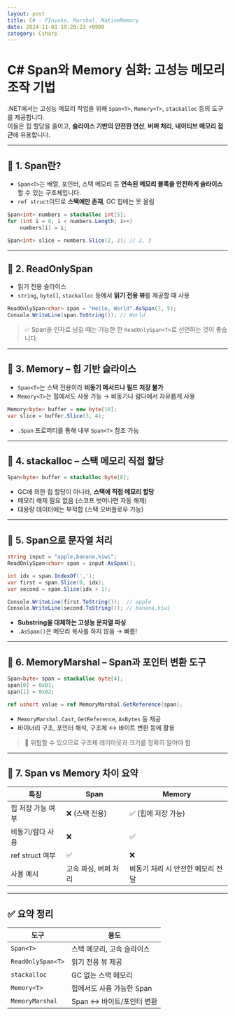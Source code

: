 ```yaml
---
layout: post
title: C# - PInvoke, Marshal, NativeMemory
date: 2024-11-01 19:20:23 +0900
category: Csharp
---
```

# C# Span<T>와 Memory<T> 심화: 고성능 메모리 조작 기법

.NET에서는 고성능 메모리 작업을 위해 `Span<T>`, `Memory<T>`, `stackalloc` 등의 도구를 제공합니다.  
이들은 힙 할당을 줄이고, **슬라이스 기반의 안전한 연산**, **버퍼 처리**, **네이티브 메모리 접근**에 유용합니다.

---

## 🔷 1. Span<T>란?

- `Span<T>`는 배열, 포인터, 스택 메모리 등 **연속된 메모리 블록을 안전하게 슬라이스**할 수 있는 구조체입니다.
- `ref struct`이므로 **스택에만 존재**, GC 힙에는 못 올림

```csharp
Span<int> numbers = stackalloc int[5];
for (int i = 0; i < numbers.Length; i++)
    numbers[i] = i;

Span<int> slice = numbers.Slice(2, 2); // 2, 3
```

---

## 🔷 2. ReadOnlySpan<T>

- 읽기 전용 슬라이스
- `string`, `byte[]`, `stackalloc` 등에서 **읽기 전용 뷰**를 제공할 때 사용

```csharp
ReadOnlySpan<char> span = "Hello, World".AsSpan(7, 5);
Console.WriteLine(span.ToString()); // World
```

> ✅ Span을 인자로 넘길 때는 가능한 한 `ReadOnlySpan<T>`로 선언하는 것이 좋습니다.

---

## 🔷 3. Memory<T> – 힙 기반 슬라이스

- `Span<T>`는 스택 전용이라 **비동기 메서드나 필드 저장 불가**
- `Memory<T>`는 힙에서도 사용 가능 → 비동기나 람다에서 자유롭게 사용

```csharp
Memory<byte> buffer = new byte[10];
var slice = buffer.Slice(3, 4);
```

- `.Span` 프로퍼티를 통해 내부 `Span<T>` 참조 가능

---

## 🔷 4. stackalloc – 스택 메모리 직접 할당

```csharp
Span<byte> buffer = stackalloc byte[8];
```

- GC에 의한 힙 할당이 아니라, **스택에 직접 메모리 할당**
- 메모리 해제 필요 없음 (스코프 벗어나면 자동 해제)
- 대용량 데이터에는 부적합 (스택 오버플로우 가능)

---

## 🔷 5. Span으로 문자열 처리

```csharp
string input = "apple,banana,kiwi";
ReadOnlySpan<char> span = input.AsSpan();

int idx = span.IndexOf(',');
var first = span.Slice(0, idx);
var second = span.Slice(idx + 1);

Console.WriteLine(first.ToString());  // apple
Console.WriteLine(second.ToString()); // banana,kiwi
```

- **Substring을 대체하는 고성능 문자열 파싱**
- `.AsSpan()`은 메모리 복사를 하지 않음 → 빠름!

---

## 🔷 6. MemoryMarshal – Span과 포인터 변환 도구

```csharp
Span<byte> span = stackalloc byte[4];
span[0] = 0x01;
span[1] = 0x02;

ref ushort value = ref MemoryMarshal.GetReference(span);
```

- `MemoryMarshal.Cast`, `GetReference`, `AsBytes` 등 제공
- 바이너리 구조, 포인터 해석, 구조체 ↔ 바이트 변환 등에 활용

> 🧠 위험할 수 있으므로 구조체 레이아웃과 크기를 정확히 알아야 함

---

## 🔷 7. Span vs Memory 차이 요약

| 특징 | Span<T> | Memory<T> |
|------|---------|-----------|
| 힙 저장 가능 여부 | ❌ (스택 전용) | ✅ (힙에 저장 가능) |
| 비동기/람다 사용 | ❌ | ✅ |
| ref struct 여부 | ✅ | ❌ |
| 사용 예시 | 고속 파싱, 버퍼 처리 | 비동기 처리 시 안전한 메모리 전달 |

---

## ✅ 요약 정리

| 도구 | 용도 |
|------|------|
| `Span<T>` | 스택 메모리, 고속 슬라이스 |
| `ReadOnlySpan<T>` | 읽기 전용 뷰 제공 |
| `stackalloc` | GC 없는 스택 메모리 |
| `Memory<T>` | 힙에서도 사용 가능한 Span |
| `MemoryMarshal` | Span ↔ 바이트/포인터 변환 |